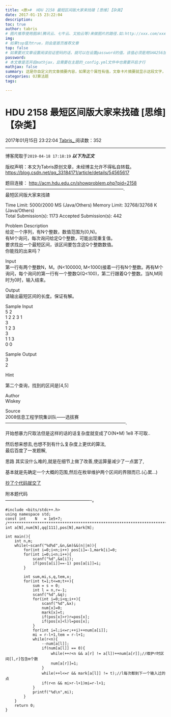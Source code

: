 ```yaml
---
title: <原>#  HDU 2158 最短区间版大家来找碴 [思维]【杂类】
date: 2017-01-15 23:22:04
description:
toc: true
author: tabris
# 图片推荐使用图床(腾讯云、七牛云、又拍云等)来做图片的路径.如:http://xxx.com/xxx.jpg
img: 
# 如果top值为true，则会是首页推荐文章
top: false
# 如果要对文章设置阅读验证密码的话，就可以在设置password的值，该值必须是用SHA256加密后的密码，防止被他人识破
password: 
# 本文章是否开启mathjax，且需要在主题的_config.yml文件中也需要开启才行
mathjax: false
summary: 这是你自定义的文章摘要内容，如果这个属性有值，文章卡片摘要就显示这段文字，否则程序会自动截取文章的部分内容作为摘要
categories: OJ算法题
tags:

---
```





#  HDU 2158 最短区间版大家来找碴 [思维]【杂类】

2017年01月15日 23:22:04  [ Tabris_ ](https://me.csdn.net/qq_33184171) 阅读数：352


--- 
 博客爬取于`2019-04-18 17:18:19`
***以下为正文***

版权声明：本文为Tabris原创文章，未经博主允许不得私自转载。
https://blog.csdn.net/qq_33184171/article/details/54565617

题目连接： [ http://acm.hdu.edu.cn/showproblem.php?pid=2158
](http://acm.hdu.edu.cn/showproblem.php?pid=2158)  
——————————————————————————–.  
最短区间版大家来找碴

Time Limit: 5000/2000 MS (Java/Others) Memory Limit: 32768/32768 K
(Java/Others)  
Total Submission(s): 1173 Accepted Submission(s): 442

Problem Description  
给定一个序列，有N个整数，数值范围为[0,N)。  
有M个询问，每次询问给定Q个整数，可能出现重复值。  
要求找出一个最短区间，该区间要包含这Q个整数数值。  
你能找的出来吗？

Input  
第一行有两个整数N，M。(N<100000,
M<1000)接着一行有N个整数。再有M个询问，每个询问的第一行有一个整数Q(Q<100)，第二行跟着Q个整数。当N,M同时为0时，输入结束。

Output  
请输出最短区间的长度。保证有解。

Sample Input  
5 2  
1 2 2 3 1  
3  
1 2 3  
3  
1 1 3  
0 0

Sample Output  
3  
2

Hint

第二个查询，找到的区间是[4,5]

Author  
Wiskey

Source  
2008信息工程学院集训队——选拔赛  
———————————————————————————.

开始想暴力尺取法但是这样的话的话复杂度就变成了O(N*M) 1e8 不可取..

然后想来想去,也想不到有什么复杂度上更优的算法,  
最后百度了一发题解,

思路 其实没什么难的,就是在细节上做了改善,使运算量减少了一点罢了,

基本就是先确定一个大概的范围,然后在枚举维护两个区间的界限而已.(心累…)

[ 抄了个代码就交了 ](http://blog.csdn.net/xingyeyongheng/article/details/9787505)

附本题代码  
———————————————————-。

    
    
    #include <bits/stdc++.h>
    using namespace std;
    const int    N   = 1e5+7;
    /***********************************************************************/
    int a[N],num[N],qq[111],pos[N],mark[N];
    
    int main(){
        int n,m;
        while(~scanf("%d%d",&n,&m)&&(n||m)){
            for(int i=0;i<n;i++) pos[i]=-1,mark[i]=0;
            for(int i=0;i<n;i++){
                scanf("%d",&a[i]);
                if(pos[a[i]]==-1) pos[a[i]]=i;
            }
    
            int sum,mi,s,q,tem,x;
            for(int t=1;t<=m;t++){
                sum = s = 0;
                int l = n,r=-1;
                scanf("%d",&q);
                for(int i=0;i<q;i++){
                    scanf("%d",&x);
                    num[x]=0;
                    mark[x]=t;
                    if(pos[x]>r)r=pos[x];
                    if(pos[x]<l)l=pos[x];
                }
                for(int i=l;i<=r;++i)++num[a[i]];
                mi = r-l+1,tem = r-l+1;
                while(r<n){
                    --num[a[l]];
                    if(num[a[l]] == 0){
                        while(++r<n && a[r] != a[l])++num[a[r]];//维护r时区间[l,r]包含m个数
                        num[a[r]]=1;
                    }
                    while(++l<=r && mark[a[l]] != t);//l每次都到下一个输入过的点
                    if(r<n && mi>r-l+1)mi=r-l+1;
                }
                printf("%d\n",mi);
            }
        }
        return 0;
    }


